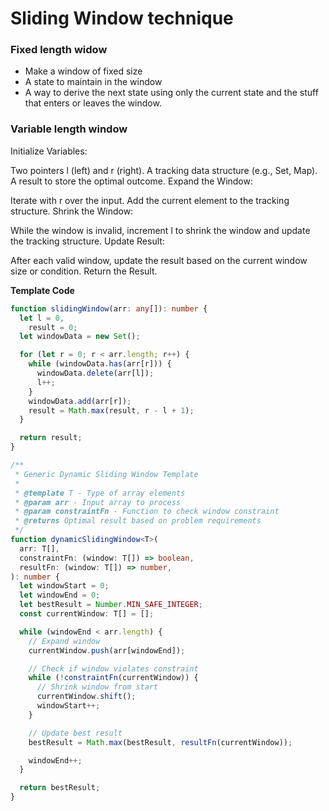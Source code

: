 # Sliding Window technique

### Fixed length widow

- Make a window of fixed size
- A state to maintain in the window
- A way to derive the next state using only the current state and the stuff that enters or leaves the window.

### Variable length window

Initialize Variables:

Two pointers l (left) and r (right).
A tracking data structure (e.g., Set, Map).
A result to store the optimal outcome.
Expand the Window:

Iterate with r over the input.
Add the current element to the tracking structure.
Shrink the Window:

While the window is invalid, increment l to shrink the window and update the tracking structure.
Update Result:

After each valid window, update the result based on the current window size or condition.
Return the Result.

<b> Template Code </b>

```typescript
function slidingWindow(arr: any[]): number {
  let l = 0,
    result = 0;
  let windowData = new Set();

  for (let r = 0; r < arr.length; r++) {
    while (windowData.has(arr[r])) {
      windowData.delete(arr[l]);
      l++;
    }
    windowData.add(arr[r]);
    result = Math.max(result, r - l + 1);
  }

  return result;
}
```

```typescript
/**
 * Generic Dynamic Sliding Window Template
 *
 * @template T - Type of array elements
 * @param arr - Input array to process
 * @param constraintFn - Function to check window constraint
 * @returns Optimal result based on problem requirements
 */
function dynamicSlidingWindow<T>(
  arr: T[],
  constraintFn: (window: T[]) => boolean,
  resultFn: (window: T[]) => number,
): number {
  let windowStart = 0;
  let windowEnd = 0;
  let bestResult = Number.MIN_SAFE_INTEGER;
  const currentWindow: T[] = [];

  while (windowEnd < arr.length) {
    // Expand window
    currentWindow.push(arr[windowEnd]);

    // Check if window violates constraint
    while (!constraintFn(currentWindow)) {
      // Shrink window from start
      currentWindow.shift();
      windowStart++;
    }

    // Update best result
    bestResult = Math.max(bestResult, resultFn(currentWindow));

    windowEnd++;
  }

  return bestResult;
}
```

